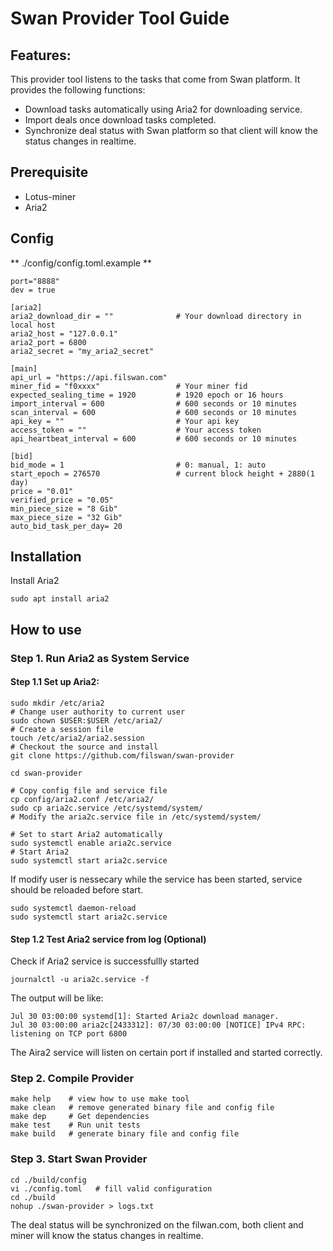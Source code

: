 # Swan Provider Tool Guide

## Features:

This provider tool listens to the tasks that come from Swan platform. It provides the following functions:

* Download tasks automatically using Aria2 for downloading service.
* Import deals once download tasks completed.
* Synchronize deal status with Swan platform so that client will know the status changes in realtime.

## Prerequisite
- Lotus-miner
- Aria2

## Config
** ./config/config.toml.example **
```shell
port="8888"
dev = true

[aria2]
aria2_download_dir = ""              # Your download directory in local host
aria2_host = "127.0.0.1"
aria2_port = 6800
aria2_secret = "my_aria2_secret"

[main]
api_url = "https://api.filswan.com"
miner_fid = "f0xxxx"                 # Your miner fid
expected_sealing_time = 1920         # 1920 epoch or 16 hours
import_interval = 600                # 600 seconds or 10 minutes
scan_interval = 600                  # 600 seconds or 10 minutes
api_key = ""                         # Your api key
access_token = ""                    # Your access token
api_heartbeat_interval = 600         # 600 seconds or 10 minutes

[bid]
bid_mode = 1                         # 0: manual, 1: auto
start_epoch = 276570                 # current block height + 2880(1 day)
price = "0.01"
verified_price = "0.05"
min_piece_size = "8 Gib"
max_piece_size = "32 Gib"
auto_bid_task_per_day= 20
```

## Installation

Install Aria2
```shell
sudo apt install aria2
```

## How to use

### Step 1. Run Aria2 as System Service

#### Step 1.1 Set up Aria2:

```shell
sudo mkdir /etc/aria2
# Change user authority to current user
sudo chown $USER:$USER /etc/aria2/
# Create a session file
touch /etc/aria2/aria2.session
# Checkout the source and install 
git clone https://github.com/filswan/swan-provider

cd swan-provider

# Copy config file and service file
cp config/aria2.conf /etc/aria2/
sudo cp aria2c.service /etc/systemd/system/
# Modify the aria2c.service file in /etc/systemd/system/

# Set to start Aria2 automatically
sudo systemctl enable aria2c.service
# Start Aria2
sudo systemctl start aria2c.service
```
If modify user is nessecary while the service has been started, service should be reloaded before start.
```shell
sudo systemctl daemon-reload
sudo systemctl start aria2c.service
```


#### Step 1.2 Test Aria2 service from log (Optional)

Check if Aria2 service is successfullly started

```shell
journalctl -u aria2c.service -f
```
The output will be like:

```shell
Jul 30 03:00:00 systemd[1]: Started Aria2c download manager.
Jul 30 03:00:00 aria2c[2433312]: 07/30 03:00:00 [NOTICE] IPv4 RPC: listening on TCP port 6800
```

The Aira2 service will listen on certain port if installed and started correctly.

### Step 2. Compile Provider
```shell
make help    # view how to use make tool
make clean   # remove generated binary file and config file
make dep     # Get dependencies
make test    # Run unit tests
make build   # generate binary file and config file
```

### Step 3. Start Swan Provider
```shell
cd ./build/config
vi ./config.toml   # fill valid configuration
cd ./build
nohup ./swan-provider > logs.txt
```

The deal status will be synchronized on the filwan.com, both client and miner will know the status changes in realtime.

